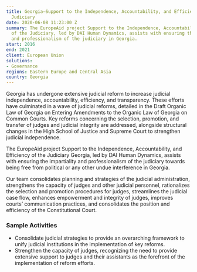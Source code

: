 ```yaml
---
title: Georgia—Support to the Independence, Accountability, and Efficiency of the
  Judiciary
date: 2020-06-08 11:23:00 Z
summary: The EuropeAid project Support to the Independence, Accountability, and Efficiency
  of the Judiciary, led by DAI Human Dynamics, assists with ensuring the impartiality
  and professionalism of the judiciary in Georgia.
start: 2016
end: 2021
client: European Union
solutions:
- Governance
regions: Eastern Europe and Central Asia
country: Georgia
---
```


Georgia has undergone extensive judicial reform to increase judicial independence, accountability, efficiency, and transparency. These efforts have culminated in a wave of judicial reforms, detailed in the Draft Organic Law of Georgia on Entering Amendments to the Organic Law of Georgia on Common Courts. Key reforms concerning the selection, promotion, and transfer of judges and judicial integrity are addressed, alongside structural changes in the High School of Justice and Supreme Court to strengthen judicial independence.

The EuropeAid project Support to the Independence, Accountability, and Efficiency of the Judiciary Georgia, led by DAI Human Dynamics, assists with ensuring the impartiality and professionalism of the judiciary towards being free from political or any other undue interference in Georgia.

Our team consolidates planning and strategies of the judicial administration, strengthens the capacity of judges and other judicial personnel, rationalizes the selection and promotion procedures for judges, streamlines the judicial case flow, enhances empowerment and integrity of judges, improves courts’ communication practices, and consolidates the position and efficiency of the Constitutional Court.

### Sample Activities

* Consolidate judicial strategies to provide an overarching framework to unify judicial institutions in the implementation of key reforms.
* Strengthen the capacity of judges, recognizing the need to provide extensive support to judges and their assistants as the forefront of the implementation of reform efforts. 